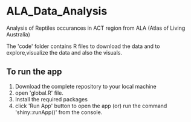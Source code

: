 # ALA_Data_Analysis

Analysis of Reptiles occurances in ACT region from ALA (Atlas of Living Australia)

The 'code' folder contains R files to download the data and to explore,visualize the data and also the visuals.

## To run the app
1. Download the complete repository to your local machine
2. open 'global.R' file.
3. Install the required packages
4. click 'Run App' button to open the app (or) run the command 'shiny::runApp()' from the console.
